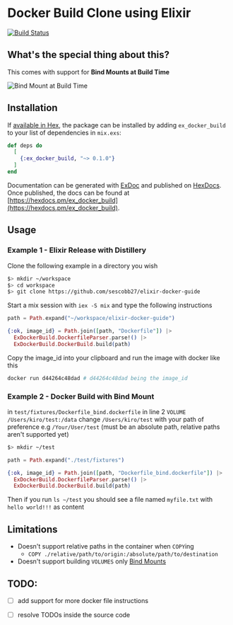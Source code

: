 # Docker Build Clone using Elixir

[![Build Status](https://travis-ci.org/sescobb27/ex_docker_build.svg?branch=master)](https://travis-ci.org/sescobb27/ex_docker_build)

## What's the special thing about this?

This comes with support for **Bind Mounts at Build Time**

![Bind Mount at Build Time](https://user-images.githubusercontent.com/31992054/46028189-d2b73300-c0e7-11e8-9c78-3575f652bc98.png)

## Installation

If [available in Hex](https://hex.pm/docs/publish), the package can be installed
by adding `ex_docker_build` to your list of dependencies in `mix.exs`:

```elixir
def deps do
  [
    {:ex_docker_build, "~> 0.1.0"}
  ]
end
```

Documentation can be generated with [ExDoc](https://github.com/elixir-lang/ex_doc)
and published on [HexDocs](https://hexdocs.pm). Once published, the docs can
be found at [https://hexdocs.pm/ex_docker_build](https://hexdocs.pm/ex_docker_build).

## Usage


### Example 1 - **Elixir Release with Distillery**

Clone the following example in a directory you wish

```sh
$> mkdir ~/workspace
$> cd workspace
$> git clone https://github.com/sescobb27/elixir-docker-guide
```

Start a mix session with `iex -S mix` and type the following instructions

```ex
path = Path.expand("~/workspace/elixir-docker-guide")

{:ok, image_id} = Path.join([path, "Dockerfile"]) |>
  ExDockerBuild.DockerfileParser.parse!() |>
  ExDockerBuild.DockerBuild.build(path)
```

Copy the image_id into your clipboard and run the image with docker like this

```sh
docker run d44264c48dad # d44264c48dad being the image_id
```

### Example 2 - **Docker Build with Bind Mount**

in `test/fixtures/Dockerfile_bind.dockerfile` in line 2 `VOLUME /Users/kiro/test:/data`
change `/Users/kiro/test` with your path of preference e.g `/Your/User/test`
(must be an absolute path, relative paths aren't supported yet)

```sh
$> mkdir ~/test
```

```ex
path = Path.expand("./test/fixtures")

{:ok, image_id} = Path.join([path, "Dockerfile_bind.dockerfile"]) |>
  ExDockerBuild.DockerfileParser.parse!() |>
  ExDockerBuild.DockerBuild.build(path)
```

Then if you run `ls ~/test` you should see a file named `myfile.txt` with
`hello world!!!` as content

## Limitations

- Doesn't support relative paths in the container when `COPY`ing
  - `COPY ./relative/path/to/origin:/absolute/path/to/destination`
- Doesn't support building `VOLUMES` only [Bind Mounts](https://docs.docker.com/storage/bind-mounts/)

## TODO:

- [ ] add support for more docker file instructions
- [ ] resolve TODOs inside the source code

